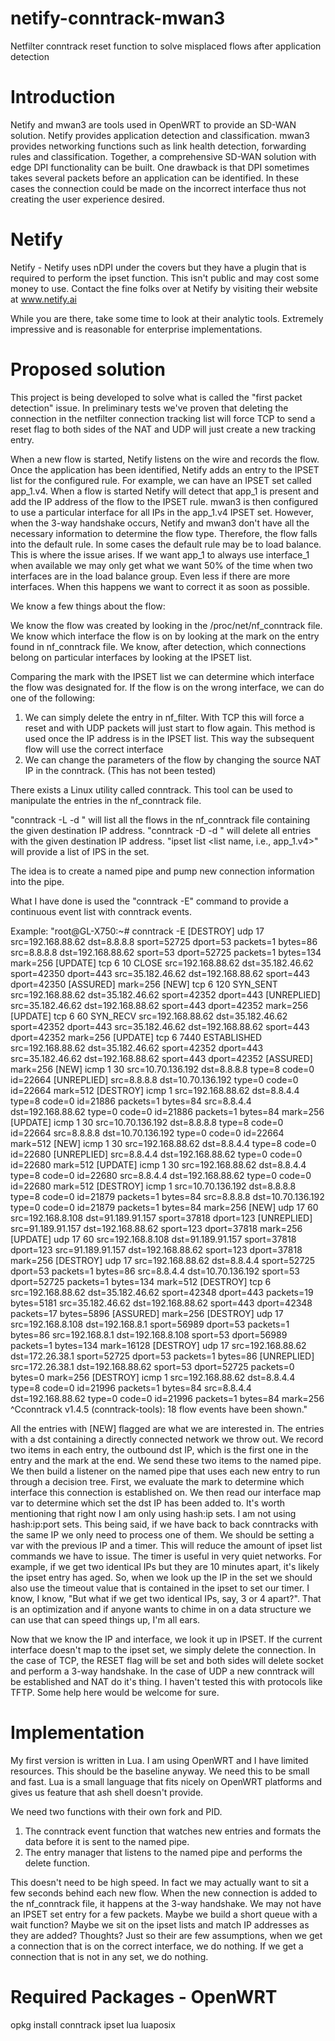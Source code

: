 # netify-conntrack-mwan3
Netfilter conntrack reset function to solve misplaced flows after application detection

# Introduction

Netify and mwan3 are tools used in OpenWRT to provide an SD-WAN solution. Netify provides application detection and classification. mwan3 provides networking functions such as link health detection, forwarding rules and classification. Together, a comprehensive SD-WAN solution with edge DPI functionality can be built. One drawback is that DPI sometimes takes several packets before an application can be identified. In these cases the connection could be made on the incorrect interface thus not creating the user experience desired.

# Netify

Netify - Netify uses nDPI under the covers but they have a plugin that is required to perform the ipset function. This isn't public and may cost some money to use. Contact the fine folks over at Netify by visiting their website at www.netify.ai

While you are there, take some time to look at their analytic tools. Extremely impressive and is reasonable for enterprise implementations.

# Proposed solution

This project is being developed to solve what is called the "first packet detection" issue. In preliminary tests we've proven that deleting the connection in the netfilter connection tracking list will force TCP to send a reset flag to both sides of the NAT and UDP will just create a new tracking entry.

When a new flow is started, Netify listens on the wire and records the flow. Once the application has been identified, Netify adds an entry to the IPSET list for the configured rule. For example, we can have an IPSET set called app_1.v4. When a flow is started Netify will detect that app_1 is present and add the IP address of the flow to the IPSET rule. mwan3 is then configured to use a particular interface for all IPs in the app_1.v4 IPSET set. However, when the 3-way handshake occurs, Netify and mwan3 don't have all the necessary information to determine the flow type. Therefore, the flow falls into the default rule. In some cases the default rule may be to load balance. This is where the issue arises. If we want app_1 to always use interface_1 when available we may only get what we want 50% of the time when two interfaces are in the load balance group. Even less if there are more interfaces. When this happens we want to correct it as soon as possible. 

We know a few things about the flow:

We know the flow was created by looking in the /proc/net/nf_conntrack file.
We know which interface the flow is on by looking at the mark on the entry found in nf_conntrack file.
We know, after detection, which connections belong on particular interfaces by looking at the IPSET list.

Comparing the mark with the IPSET list we can determine which interface the flow was designated for. If the flow is on the wrong interface, we can do one of the following:

1. We can simply delete the entry in nf_filter. With TCP this will force a reset and with UDP packets will just start to flow again. This method is used once the IP address is in the IPSET list. This way the subsequent flow will use the correct interface
2. We can change the parameters of the flow by changing the source NAT IP in the conntrack. (This has not been tested)

There exists a Linux utility called conntrack. This tool can be used to manipulate the entries in the nf_conntrack file. 

"conntrack -L -d <ip address>" will list all the flows in the nf_conntrack file containing the given destination IP address.
"conntrack -D -d <ip address>" will delete all entries with the given destination IP address.
"ipset list <list name, i.e., app_1.v4>" will provide a list of IPS in the set.
  
The idea is to create a named pipe and pump new connection information into the pipe.

What I have done is used the "conntrack -E" command to provide a continuous event list with conntrack events.
  
Example:
"root@GL-X750:~# conntrack -E
[DESTROY] udp      17 src=192.168.88.62 dst=8.8.8.8 sport=52725 dport=53 packets=1 bytes=86 src=8.8.8.8 dst=192.168.88.62 sport=53 dport=52725 packets=1 bytes=134 mark=256
[UPDATE] tcp      6 10 CLOSE src=192.168.88.62 dst=35.182.46.62 sport=42350 dport=443 src=35.182.46.62 dst=192.168.88.62 sport=443 dport=42350 [ASSURED] mark=256
[NEW] tcp      6 120 SYN_SENT src=192.168.88.62 dst=35.182.46.62 sport=42352 dport=443 [UNREPLIED] src=35.182.46.62 dst=192.168.88.62 sport=443 dport=42352 mark=256
[UPDATE] tcp      6 60 SYN_RECV src=192.168.88.62 dst=35.182.46.62 sport=42352 dport=443 src=35.182.46.62 dst=192.168.88.62 sport=443 dport=42352 mark=256
[UPDATE] tcp      6 7440 ESTABLISHED src=192.168.88.62 dst=35.182.46.62 sport=42352 dport=443 src=35.182.46.62 dst=192.168.88.62 sport=443 dport=42352 [ASSURED] mark=256
[NEW] icmp     1 30 src=10.70.136.192 dst=8.8.8.8 type=8 code=0 id=22664 [UNREPLIED] src=8.8.8.8 dst=10.70.136.192 type=0 code=0 id=22664 mark=512
[DESTROY] icmp     1 src=192.168.88.62 dst=8.8.4.4 type=8 code=0 id=21886 packets=1 bytes=84 src=8.8.4.4 dst=192.168.88.62 type=0 code=0 id=21886 packets=1 bytes=84 mark=256
[UPDATE] icmp     1 30 src=10.70.136.192 dst=8.8.8.8 type=8 code=0 id=22664 src=8.8.8.8 dst=10.70.136.192 type=0 code=0 id=22664 mark=512
    [NEW] icmp     1 30 src=192.168.88.62 dst=8.8.4.4 type=8 code=0 id=22680 [UNREPLIED] src=8.8.4.4 dst=192.168.88.62 type=0 code=0 id=22680 mark=512
 [UPDATE] icmp     1 30 src=192.168.88.62 dst=8.8.4.4 type=8 code=0 id=22680 src=8.8.4.4 dst=192.168.88.62 type=0 code=0 id=22680 mark=512
[DESTROY] icmp     1 src=10.70.136.192 dst=8.8.8.8 type=8 code=0 id=21879 packets=1 bytes=84 src=8.8.8.8 dst=10.70.136.192 type=0 code=0 id=21879 packets=1 bytes=84 mark=256
    [NEW] udp      17 60 src=192.168.8.108 dst=91.189.91.157 sport=37818 dport=123 [UNREPLIED] src=91.189.91.157 dst=192.168.88.62 sport=123 dport=37818 mark=256
 [UPDATE] udp      17 60 src=192.168.8.108 dst=91.189.91.157 sport=37818 dport=123 src=91.189.91.157 dst=192.168.88.62 sport=123 dport=37818 mark=256
[DESTROY] udp      17 src=192.168.88.62 dst=8.8.4.4 sport=52725 dport=53 packets=1 bytes=86 src=8.8.4.4 dst=10.70.136.192 sport=53 dport=52725 packets=1 bytes=134 mark=512
[DESTROY] tcp      6 src=192.168.88.62 dst=35.182.46.62 sport=42348 dport=443 packets=19 bytes=5181 src=35.182.46.62 dst=192.168.88.62 sport=443 dport=42348 packets=17 bytes=5896 [ASSURED] mark=256
[DESTROY] udp      17 src=192.168.8.108 dst=192.168.8.1 sport=56989 dport=53 packets=1 bytes=86 src=192.168.8.1 dst=192.168.8.108 sport=53 dport=56989 packets=1 bytes=134 mark=16128
[DESTROY] udp      17 src=192.168.88.62 dst=172.26.38.1 sport=52725 dport=53 packets=1 bytes=86 [UNREPLIED] src=172.26.38.1 dst=192.168.88.62 sport=53 dport=52725 packets=0 bytes=0 mark=256
[DESTROY] icmp     1 src=192.168.88.62 dst=8.8.4.4 type=8 code=0 id=21996 packets=1 bytes=84 src=8.8.4.4 dst=192.168.88.62 type=0 code=0 id=21996 packets=1 bytes=84 mark=256
^Cconntrack v1.4.5 (conntrack-tools): 18 flow events have been shown."
  
All the entries with [NEW] flagged are what we are interested in. The entries with a dst containing a directly connected network we throw out. We record two items in each entry, the outbound dst IP, which is the first one in the entry and the mark at the end. We send these two items to the named pipe. We then build a listener on the named pipe that uses each new entry to run through a decision tree. First, we evaluate the mark to determine which interface this connection is established on. We then read our interface map var to determine which set the dst IP has been added to. It's worth mentioning that right now I am only using hash:ip sets. I am not using hash:ip:port sets. This being said, if we have back to back conntracks with the same IP we only need to process one of them. We should be setting a var with the previous IP and a timer. This will reduce the amount of ipset list commands we have to issue. The timer is useful in very quiet networks. For example, if we get two identical IPs but they are 10 minutes apart, it's likely the ipset entry has aged. So, when we look up the IP in the set we should also use the timeout value that is contained in the ipset to set our timer. I know, I know, "But what if we get two identical IPs, say, 3 or 4 apart?". That is an optimization and if anyone wants to chime in on a data structure we can use that can speed things up, I'm all ears.
  
Now that we know the IP and interface, we look it up in IPSET. If the current interface doesn't map to the ipset set, we simply delete the connection. In the case of TCP, the RESET flag will be set and both sides will delete socket and perform a 3-way handshake. In the case of UDP a new conntrack will be established and NAT do it's thing. I haven't tested this with protocols like TFTP. Some help here would be welcome for sure.
  
# Implementation

My first version is written in Lua. I am using OpenWRT and I have limited resources. This should be the baseline anyway. We need this to be small and fast. Lua is a small language that fits nicely on OpenWRT platforms and gives us feature that ash shell doesn't provide. 
  
We need two functions with their own fork and PID.
  
  1. The conntrack event function that watches new entries and formats the data before it is sent to the named pipe.
  2. The entry manager that listens to the named pipe and performs the delete function.
  
This doesn't need to be high speed. In fact we may actually want to sit a few seconds behind each new flow. When the new connection is added to the nf_conntrack file, it happens at the 3-way handshake. We may not have an IPSET set entry for a few packets. Maybe we build a short queue with a wait function? Maybe we sit on the ipset lists and match IP addresses as they are added? Thoughts? Just so their are few assumptions, when we get a connection that is on the correct interface, we do nothing. If we get a connection that is not in any set, we do nothing. 

# Required Packages - OpenWRT
  
opkg install conntrack ipset lua luaposix


